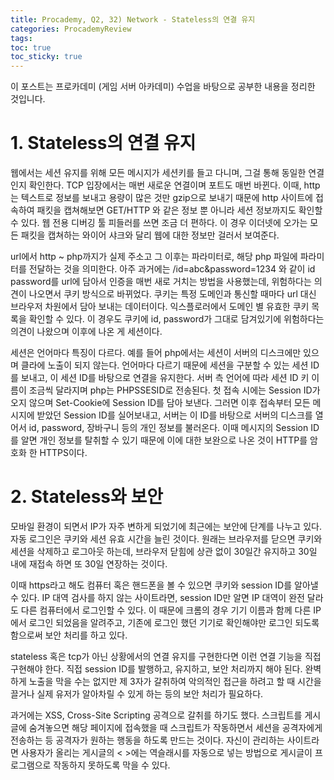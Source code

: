 ```yaml
---
title: Procademy, Q2, 32) Network - Stateless의 연결 유지
categories: ProcademyReview
tags: 
toc: true
toc_sticky: true
---
```


이 포스트는 프로카데미 (게임 서버 아카데미) 수업을 바탕으로 공부한 내용을 정리한 것입니다. 

# **1. Stateless의 연결 유지**

웹에서는 세션 유지를 위해 모든 메시지가 세션키를 들고 다니며, 그걸 통해 동일한 연결인지 확인한다. TCP 입장에서는 매번 새로운 연결이며 포트도 매번 바뀐다. 이때, http는 텍스트로 정보를 보내고 용량이 많은 것만 gzip으로 보내기 때문에 http 사이트에 접속하여 패킷을 캡쳐해보면 GET/HTTP 와 같은 정보 뿐 아니라 세션 정보까지도 확인할 수 있다. 웹 전용 디버깅 툴 피들러를 쓰면 조금 더 편하다. 이 경우 이더넷에 오가는 모든 패킷을 캡쳐하는 와이어 샤크와 달리 웹에 대한 정보만 걸러서 보여준다. 

url에서 http ~ php까지가 실제 주소고 그 이후는 파라미터로, 해당 php 파일에 파라미터를 전달하는 것을 의미한다. 아주 과거에는 /id=abc&password=1234 와 같이 id password를 url에 담아서 인증을 매번 새로 거치는 방법을 사용했는데, 위험하다는 의견이 나오면서 쿠키 방식으로 바뀌었다. 쿠키는 특정 도메인과 통신할 때마다 url 대신 브라우저 차원에서 담아 보내는 데이터이다. 익스플로러에서 도메인 별 유효한 쿠키 목록을 확인할 수 있다. 이 경우도 쿠키에 id, password가 그대로 담겨있기에 위험하다는 의견이 나왔으며 이후에 나온 게 세션이다.

세션은 언어마다 특징이 다르다. 예를 들어 php에서는 세션이 서버의 디스크에만 있으며 클라에 노출이 되지 않는다. 언어마다 다르기 때문에 세션을 구분할 수 있는 세션 ID를 보내고, 이 세션 ID를 바탕으로 연결을 유지한다. 서버 측 언어에 따라 세션 ID 키 이름이 조금씩 달라지며 php는 PHPSSESID로 전송된다. 첫 접속 시에는 Session ID가 오지 않으며 Set-Cookie에 Session ID를 담아 보낸다. 그러면 이후 접속부터 모든 메시지에 받았던 Session ID를 실어보내고, 서버는 이 ID를 바탕으로 서버의 디스크를 열어서 id, password, 장바구니 등의 개인 정보를 불러온다. 이때 메시지의 Session ID를 알면 개인 정보를 탈취할 수 있기 때문에 이에 대한 보완으로 나온 것이 HTTP를 암호화 한 HTTPS이다. 

# **2. Stateless와 보안**

모바일 환경이 되면서 IP가 자주 변하게 되었기에 최근에는 보안에 단계를 나누고 있다. 자동 로그인은 쿠키와 세션 유효 시간을 늘린 것이다.  원래는 브라우저를 닫으면 쿠키와 세션을 삭제하고 로그아웃 하는데, 브라우저 닫힘에 상관 없이 30일간 유지하고 30일 내에 재접속 하면 또 30일 연장하는 것이다.  

이때 https라고 해도 컴퓨터 혹은 핸드폰을 볼 수 있으면 쿠키와 session ID를 알아낼 수 있다. IP 대역 검사를 하지 않는 사이트라면,  session ID만 알면 IP 대역이 완전 달라도 다른 컴퓨터에서 로그인할 수 있다. 이 때문에 크롬의 경우 기기 이름과 함께 다른 IP에서 로그인 되었음을 알려주고, 기존에 로그인 했던 기기로 확인해야만 로그인 되도록 함으로써 보안 처리를 하고 있다. 

stateless 혹은 tcp가 아닌 상황에서의 연결 유지를 구현한다면 이런 연결 기능을 직접 구현해야 한다. 직접 session ID를 발행하고, 유지하고, 보안 처리까지 해야 된다. 완벽하게 노출을 막을 수는 없지만 제 3자가 갈취하여 악의적인 접근을 하려고 할 때 시간을 끌거나 실제 유저가 알아차릴 수 있게 하는 등의 보안 처리가 필요하다. 

과거에는 XSS, Cross-Site Scripting 공격으로 갈취를 하기도 했다. 스크립트를 게시글에 숨겨놓으면 해당 페이지에 접속했을 때 스크립트가 작동하면서 세션을 공격자에게 전송하는 등 공격자가 원하는 행동을 하도록 만드는 것이다. 자신이 관리하는 사이트라면 사용자가 올리는 게시글의 < >에는 역슬래시를 자동으로 넣는 방법으로 게시글이 프로그램으로 작동하지 못하도록 막을 수 있다. 
